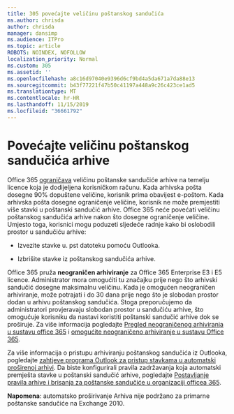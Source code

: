 ```yaml
---
title: 305 povećajte veličinu poštanskog sandučića
ms.author: chrisda
author: chrisda
manager: dansimp
ms.audience: ITPro
ms.topic: article
ROBOTS: NOINDEX, NOFOLLOW
localization_priority: Normal
ms.custom: 305
ms.assetid: ''
ms.openlocfilehash: a8c16d97040e9396d6cf9bd4a5da671a7da88e13
ms.sourcegitcommit: b43f77221f47b50c41197a448a9c26c423ce1ad5
ms.translationtype: MT
ms.contentlocale: hr-HR
ms.lasthandoff: 11/15/2019
ms.locfileid: "36661792"
---
```

# <a name="increase-the-archive-mailbox-size"></a>Povećajte veličinu poštanskog sandučića arhive

Office 365 [ograničava](https://docs.microsoft.com/office365/servicedescriptions/exchange-online-service-description/exchange-online-limits#mailbox-storage-limits) veličinu poštanske sandučiće arhive na temelju licence koja je dodijeljena korisničkom računu. Kada arhivska pošta dosegne 90% dopuštene veličine, korisnik prima obavijest e-poštom. Kada arhivska pošta dosegne ograničenje veličine, korisnik ne može premjestiti više stavki u poštanski sandučić arhive. Office 365 neće povećati veličinu poštanskog sandučića arhive nakon što dosegne ograničenje veličine. Umjesto toga, korisnici mogu poduzeti sljedeće radnje kako bi oslobodili prostor u sandučiću arhive:

- Izvezite stavke u. pst datoteku pomoću Outlooka.

- Izbrišite stavke iz poštanskog sandučića arhive.

Office 365 pruža **neograničen arhiviranje** za Office 365 Enterprise E3 i E5 licence. Administrator mora omogućiti tu značajku prije nego što arhivski sandučić dosegne maksimalnu veličinu. Kada je omogućen neograničen arhiviranje, može potrajati i do 30 dana prije nego što je slobodan prostor dodan u arhivu poštanskog sandučića. Stoga preporučujemo da administratori provjeravaju slobodan prostor u sandučiću arhive, što omogućuje korisniku da nastavi koristiti poštanski sandučić arhive dok se proširuje. Za više informacija pogledajte [Pregled neograničenog arhiviranja u sustavu office 365](https://docs.microsoft.com/office365/securitycompliance/unlimited-archiving) i [omogućite neograničeno arhiviranje u sustavu Office 365](https://docs.microsoft.com/office365/securitycompliance/enable-unlimited-archiving).

Za više informacija o pristupu arhiviranju poštanskog sandučića iz Outlooka, pogledajte [zahtjeve programa Outlook za pristup stavkama u automatski proširenoj arhivi](https://docs.microsoft.com/office365/securitycompliance/unlimited-archiving#outlook-requirements-for-accessing-items-in-an-auto-expanded-archive). Da biste konfigurirali pravila zadržavanja koja automatski premješta stavke u poštanski sandučić arhive, pogledajte [Postavljanje pravila arhive i brisanja za poštanske sandučiće u organizaciji officea 365](https://docs.microsoft.com/office365/securitycompliance/set-up-an-archive-and-deletion-policy-for-mailboxes).

**Napomena**: automatsko proširivanje Arhiva nije podržano za primarne poštanske sandučiće na Exchange 2010.
